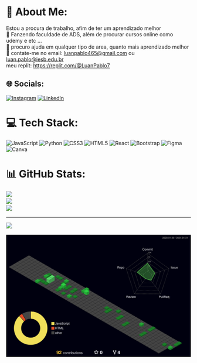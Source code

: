 # 💫 About Me:
 Estou a procura de trabalho, afim de ter um aprendizado melhor<br>🌱 Fanzendo faculdade de ADS, além de procurar cursos online como udemy e etc ...<br>🤔 procuro ajuda em qualquer tipo de area, quanto mais aprendizado melhor<br>💬 contate-me no email: luanpablo465@gmail.com ou luan.pablo@iesb.edu.br<br> meu replit: https://replit.com/@LuanPablo7


## 🌐 Socials:
[![Instagram](https://img.shields.io/badge/Instagram-%23E4405F.svg?logo=Instagram&logoColor=white)](https://instagram.com/info_fitlp) [![LinkedIn](https://img.shields.io/badge/LinkedIn-%230077B5.svg?logo=linkedin&logoColor=white)](https://linkedin.com/in/luan-pablo-753b4224a) 

# 💻 Tech Stack:
![JavaScript](https://img.shields.io/badge/javascript-%23323330.svg?style=for-the-badge&logo=javascript&logoColor=%23F7DF1E) ![Python](https://img.shields.io/badge/python-3670A0?style=for-the-badge&logo=python&logoColor=ffdd54) ![CSS3](https://img.shields.io/badge/css3-%231572B6.svg?style=for-the-badge&logo=css3&logoColor=white) ![HTML5](https://img.shields.io/badge/html5-%23E34F26.svg?style=for-the-badge&logo=html5&logoColor=white) ![React](https://img.shields.io/badge/react-%2320232a.svg?style=for-the-badge&logo=react&logoColor=%2361DAFB) ![Bootstrap](https://img.shields.io/badge/bootstrap-%23563D7C.svg?style=for-the-badge&logo=bootstrap&logoColor=white) 	![Figma](https://img.shields.io/badge/figma-%23F24E1E.svg?style=for-the-badge&logo=figma&logoColor=white) ![Canva](https://img.shields.io/badge/Canva-%2300C4CC.svg?style=for-the-badge&logo=Canva&logoColor=white)
# 📊 GitHub Stats:
![](https://github-readme-stats.vercel.app/api?username=Spooknimoy&theme=great-gatsby&hide_border=false&include_all_commits=false&count_private=false)<br/>
![](https://github-readme-streak-stats.herokuapp.com/?user=Spooknimoy&theme=great-gatsby&hide_border=false)<br/>
![](https://github-readme-stats.vercel.app/api/top-langs/?username=Spooknimoy&theme=great-gatsby&hide_border=false&include_all_commits=false&count_private=false&layout=compact)

---
[![](https://visitcount.itsvg.in/api?id=Spooknimoy&icon=0&color=0)](https://visitcount.itsvg.in)

<!-- Proudly created with GPRM ( https://gprm.itsvg.in ) -->

![](profile-3d-contrib/profile-night-green.svg)  
